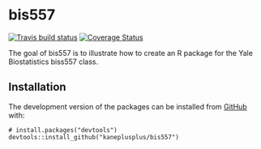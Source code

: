 
<!-- README.md is generated from README.Rmd. Please edit that file -->

bis557
======

<!-- badges: start -->

[![Travis build
status](https://travis-ci.org/kaneplusplus/bis557.svg?branch=master)](https://travis-ci.org/kaneplusplus/bis557)
[![Coverage
Status](https://coveralls.io/repos/github/kaneplusplus/bis557/badge.svg)](https://coveralls.io/github/kaneplusplus/bis557)
<!-- badges: end -->

The goal of bis557 is to illustrate how to create an R package for the
Yale Biostatistics biss557 class.

Installation
------------

The development version of the packages can be installed from
[GitHub](https://github.com/) with:

    # install.packages("devtools")
    devtools::install_github("kaneplusplus/bis557")
